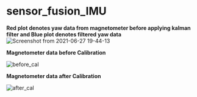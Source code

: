 # sensor_fusion_IMU
**Red plot denotes yaw data from magnetometer before applying kalman filter and Blue plot denotes filtered yaw data**
![Screenshot from 2021-06-27 19-44-13](https://user-images.githubusercontent.com/54012619/123627959-53c02d80-d832-11eb-8f4f-2bdc80b94b14.png)


**Magnetometer data before Calibration**

![before_cal](https://user-images.githubusercontent.com/54012619/123629421-fe851b80-d833-11eb-9380-37ccd1c2dc4f.png)

**Magnetometer data after Calibration**

![after_cal](https://user-images.githubusercontent.com/54012619/123629607-2ffde700-d834-11eb-8e7f-4db24a32e92a.png)

